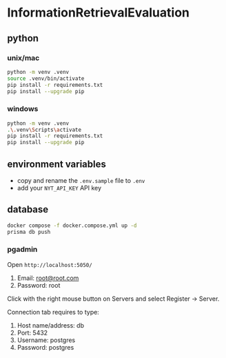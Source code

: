 # InformationRetrievalEvaluation

## python

### unix/mac
```bash
python -m venv .venv
source .venv/bin/activate
pip install -r requirements.txt
pip install --upgrade pip
```

### windows
```bash
python -m venv .venv
.\.venv\Scripts\activate
pip install -r requirements.txt
pip install --upgrade pip
```

## environment variables
* copy and rename the `.env.sample` file to `.env`
* add your `NYT_API_KEY` API key

## database 

```bash
docker compose -f docker.compose.yml up -d
prisma db push
```

### pgadmin
Open `http://localhost:5050/`
1) Email: root@root.com
2) Password: root

Click with the right mouse button on Servers and select Register -> Server.

Connection tab requires to type:
1) Host name/address: db
2) Port: 5432
3) Username: postgres
4) Password: postgres

